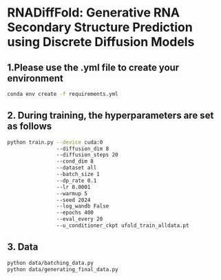 # RNADiffFold: Generative RNA Secondary Structure Prediction using Discrete Diffusion Models

## 1.Please use the .yml file to create your environment

```sh
conda env create -f requirements.yml
```

## 2. During training, the hyperparameters are set as follows

```sh
python train.py --device cuda:0
                --diffusion_dim 8
                --diffusion_steps 20
                --cond_dim 8
                --dataset all
                --batch_size 1
                --dp_rate 0.1
                --lr 0.0001
                --warmup 5
                --seed 2024
                --log_wandb False
                --epochs 400
                --eval_every 20
                --u_conditioner_ckpt ufold_train_alldata.pt
```

## 3. Data

```sh
python data/batching_data.py
python data/generating_final_data.py
```
